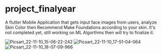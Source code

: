 # project_finalyear

A flutter Mobile Application that gets input face images from users, analyze Skin Color then Recommend Make Foundations according to your skin.
It's not completed yet, still working on ML Algorthms then will try to finalize it.

![Picsart_22-11-10_15-06-22-242](https://user-images.githubusercontent.com/64031326/201098655-424360e2-2168-4768-a8fe-fd0f60c6c32e.jpg)
![Picsart_22-11-10_17-51-04-064](https://user-images.githubusercontent.com/64031326/201098968-f6c8cd90-9c74-418d-952c-b2717bb3c47d.jpg)
![Picsart_22-11-10_18-07-09-966](https://user-images.githubusercontent.com/64031326/201099699-d5015f7c-3275-4d05-9a75-5896d6cb83ae.jpg)
